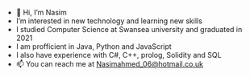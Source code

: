 - 👋 Hi, I’m Nasim
- I’m interested in new technology and learning new skills
- I studied Computer Science at Swansea university and graduated in 2021
- I am profficient in Java, Python and JavaScript
- I also have experience with C#, C++, prolog, Solidity and SQL
- 📫 You can reach me at Nasimahmed_06@hotmail.co.uk

<!---
Nasim06/Nasim06 is a ✨ special ✨ repository because its `README.md` (this file) appears on your GitHub profile.
You can click the Preview link to take a look at your changes.
--->
